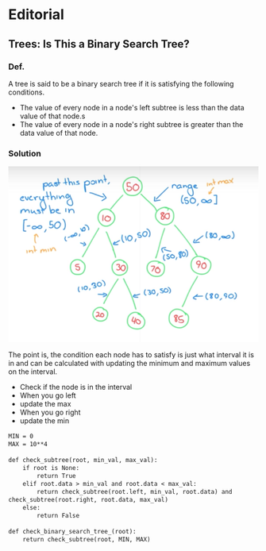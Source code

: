 # Editorial

## Trees: Is This a Binary Search Tree?

### Def.
A tree is said to be a binary search tree if it is satisfying the following conditions.

- The value of every node in a node's left subtree is less than the data value of that node.s
- The value of every node in a node's right subtree is greater than the data value of that node.

### Solution

![binary search tree](./assets/binary_search_tree.png)

The point is, the condition each node has to satisfy is just what interval it is in and can be calculated with updating the minimum and maximum values on the interval.

- Check if the node is in the interval
- When you go left
 - update the max
- When you go right
 - update the min

```python3
MIN = 0
MAX = 10**4

def check_subtree(root, min_val, max_val):
    if root is None:
        return True
    elif root.data > min_val and root.data < max_val:
        return check_subtree(root.left, min_val, root.data) and check_subtree(root.right, root.data, max_val)
    else:
        return False

def check_binary_search_tree_(root):
    return check_subtree(root, MIN, MAX)
```
